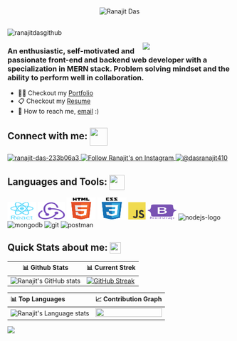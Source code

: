 <div align="center">
  <img align="center" width='750' height='250'  src="https://user-images.githubusercontent.com/101388961/185494692-c2286f2d-7eb6-49be-ac70-768d2f54f05c.gif" alt="Ranajit Das" />
</div>

<br/>

<p> <img height="20px" src="https://komarev.com/ghpvc/?username=ranajitdasgithub&label=Profile%20views&color=0e75b6&style=flat" alt="ranajitdasgithub" /> </p>
<img align='right' src="https://media.giphy.com/media/M9gbBd9nbDrOTu1Mqx/giphy.gif" width="200">
<h3>An enthusiastic, self-motivated and passionate front-end
and backend web developer with a specialization in MERN stack. Problem solving mindset and
the ability to perform well in collaboration.</h3>

- 👨‍💻 Checkout my [Portfolio](https://ranajit-das-portfolio.netlify.app/)
- 📋  Checkout my <a href="https://drive.google.com/file/d/1wG9inkWOpOYx-UyNINpI-LGKCi1ZShgm/view?usp=sharing">Resume</a>
- 📧 How to reach me, [email](mailto:dasranajit410@gmail.com) :)

<h2 align="left">Connect with me:  <img src='https://raw.githubusercontent.com/rahulbanerjee26/githubProfileReadmeGenerator/main/gifs/handShake.gif' width="40px" height="40px" align="center"></h2>

<p align="left">
  <a href="https://linkedin.com/in/ranajit-das-233b06a3">
  <img align="center" src="https://raw.githubusercontent.com/rahuldkjain/github-profile-readme-generator/master/src/images/icons/Social/linked-in-alt.svg" alt="ranajit-das-233b06a3" height="35" width="70" align="center" />
  </a>
  <a href="https://www.instagram.com/ranajitworld/">
  <img src="https://raw.githubusercontent.com/Raymo111/Raymo111/master/socials/instagram.svg" height="40" width="50" align="center" alt="Follow Ranajit's on Instagram" title="Follow Ranajit's on Instagram"/>
   </a>
  <a href="https://www.hackerrank.com/dasranajit410?hr_r=1">
  <img align="center" src="https://user-images.githubusercontent.com/101388961/185494941-2ab8f5d3-6590-47fb-a524-f74bc9dd3adc.png" alt="@dasranajit410" height="50" width="50" />
  </a>
</p>

<h2 align="left">Languages and Tools:  <img src = "https://raw.githubusercontent.com/rahulbanerjee26/githubProfileReadmeGenerator/main/gifs/code.gif" width = 34px height=34px align="center"> </h2>

<p> 
  <img src="https://raw.githubusercontent.com/devicons/devicon/master/icons/react/react-original-wordmark.svg" alt="react" width="65" height="40"/>
  <img src="https://raw.githubusercontent.com/devicons/devicon/master/icons/redux/redux-original.svg" alt="redux" width="60" height="40"/>
  <img src="https://raw.githubusercontent.com/devicons/devicon/master/icons/html5/html5-original-wordmark.svg" alt="html5" width="65" height="50"/>
  <img src="https://raw.githubusercontent.com/devicons/devicon/master/icons/css3/css3-original-wordmark.svg" alt="css3" width="65" height="50"/>
  <img src="https://raw.githubusercontent.com/devicons/devicon/master/icons/javascript/javascript-original.svg" alt="javascript" width="40" height="40"/>
  <img src="https://raw.githubusercontent.com/devicons/devicon/master/icons/bootstrap/bootstrap-plain-wordmark.svg" alt="bootstrap" width="65" height="35"/>
  <img src="https://res.cloudinary.com/nico1711/image/upload/c_scale,h_30/v1598849653/node-js_tkywbk.png" alt="nodejs-logo" width='40'/>
  <img src="https://www.vectorlogo.zone/logos/mongodb/mongodb-icon.svg" alt="mongodb" width="50" height="40"/>
  <img src="https://www.vectorlogo.zone/logos/git-scm/git-scm-icon.svg" alt="git" width="65" height="40"/>
  <img src="https://www.vectorlogo.zone/logos/getpostman/getpostman-icon.svg" alt="postman" width="40" height="40"/>
  
  
 </p>

 <h2>Quick Stats about me: <img src='https://raw.githubusercontent.com/rahulbanerjee26/githubProfileReadmeGenerator/main/gifs/github.gif' width='25px' height="25px" align="center"></h2>

| 📊 Github Stats | 📊 Current Strek  |
| --- | --- |
| ![Ranajit's GitHub stats](https://github-readme-stats.vercel.app/api?username=ranajitdasgithub&show_icons=true&theme=dark&title_color=FDA117&text_color=F2E9DB) | [![GitHub Streak](https://github-readme-streak-stats.herokuapp.com?user=ranajitdasgithub&theme=dark)](https://git.io/streak-stats) |


<!-- Theme color -->
<!-- dark, radical, merko, gruvbox, tokyonight, onedark, cobalt, synthwave, highcontrast, dracula -->


| 📊 Top Languages | 📈 Contribution Graph  |
| :--- | --- |
| <img height=200 width=350 src="https://github-readme-stats-git-master-rstaa-rickstaa.vercel.app/api/top-langs/?username=ranajitdasgithub&layout=demo&langs_count=10&hide_border=true&role=OWNER,COLLABORATOR&theme=dark&text_color=F2E9DB" alt="Ranajit's Language stats" /> | <img align="right" src="https://activity-graph.herokuapp.com/graph?username=ranajitdasgithub&theme=react-dark&hide_border=true&area=true&color=BDDFFF&line=6E93B5&point=F4B520" height="10%" width="100%"/> |

<!-- <div>
 <p align='left'>Top Language</p>
  <img align="left" src="https://github-readme-stats.vercel.app/api/top-langs/?username=ranajitdasgithub&theme=dark&langs_count=8" alt="Ranajit Das" height="260px" width="25%" />
  <img align="right" src="https://activity-graph.herokuapp.com/graph?username=ranajitdasgithub&theme=react-dark&hide_border=true&area=true" height="255px" width="70%"/>
<div> -->

  
 <img  src="https://raw.githubusercontent.com/Trilokia/Trilokia/379277808c61ef204768a61bbc5d25bc7798ccf1/bottom_header.svg" />


<!-- | Github Stats | Current Strek  |
| --- | --- |
| ![Ranajit's GitHub stats](https://github-readme-stats.vercel.app/api?username=ranajitdasgithub&show_icons=true&theme=highcontrast) | [![GitHub Streak](https://github-readme-streak-stats.herokuapp.com?user=ranajitdasgithub&theme=dark)](https://git.io/streak-stats) | -->


 <!-- | Top Languages | Contribution Graph  |
| :--- | --- |
| <img height=200 width=350 src="https://github-readme-stats-git-master-rstaa-rickstaa.vercel.app/api/top-langs/?username=ranajitdasgithub&layout=demo&langs_count=10&hide_border=true&role=OWNER,COLLABORATOR&theme=tokyonight" alt="Ranajit's Language stats" /> | [![Ranajit's github activity graph](https://activity-graph.herokuapp.com/graph?username=ranajitdasgithub&custom_title=This%20is%20a%20title&hide_border=true&theme=react-dark&color=BDDFFF&line=6E93B5&point=BDDFFF)](https://github.com/ranajitdasgithub/github-readme-activity-graph) | -->


